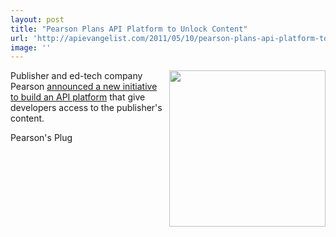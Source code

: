 ```yaml
---
layout: post
title: "Pearson Plans API Platform to Unlock Content"
url: 'http://apievangelist.com/2011/05/10/pearson-plans-api-platform-to-unlock-content/'
image: ''
---
```


<img class="c1" src="http://kinlane-productions.s3.amazonaws.com/publishing/pearson-publishing-logo.jpg" alt="" width="250" align="right" />Publisher and ed-tech company Pearson [announced a new initiative to build an API platform][1] that give developers access to the publisher's content.

Pearson's Plug

   [1]: http://www.pearson.com/media-1/announcements/?i=1432 (announced a new initiative to build an API platform)
